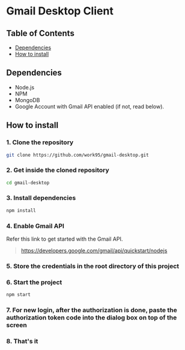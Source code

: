 # Gmail Desktop Client

## Table of Contents

- [Dependencies](#markdown-header-dependencies)
- [How to install](#markdown-header-how-to-install)

## Dependencies

- Node.js
- NPM
- MongoDB
- Google Account with Gmail API enabled (if not, read below).

## How to install

### 1. Clone the repository

```bash
git clone https://github.com/work95/gmail-desktop.git
```

### 2. Get inside the cloned repository

```bash
cd gmail-desktop
```

### 3. Install dependencies

```bash
npm install
```

### 4. Enable Gmail API

Refer this link to get started with the Gmail API.

> <https://developers.google.com/gmail/api/quickstart/nodejs>

### 5. Store the credentials in the root directory of this project

### 6. Start the project

```bash
npm start
```

### 7. For new login, after the authorization is done, paste the authorization token code into the dialog box on top of the screen

### 8. That's it
